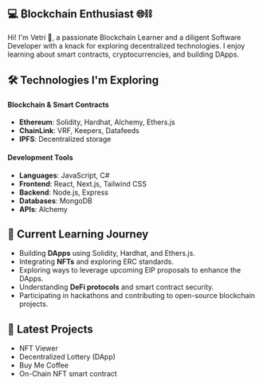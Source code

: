 
## 💻 ₿lockchain Enthusiast 🌐⛓️

Hi! I'm Vetri 👋, a passionate Blockchain Learner and a diligent Software Developer with a knack for exploring decentralized technologies. I enjoy learning about smart contracts, cryptocurrencies, and building DApps.

## 🛠️ Technologies I'm Exploring
#### Blockchain & Smart Contracts
-   **Ethereum**: Solidity, Hardhat, Alchemy, Ethers.js
-   **ChainLink**: VRF, Keepers, Datafeeds
-   **IPFS**: Decentralized storage

#### Development Tools
-   **Languages**: JavaScript, C#
-   **Frontend**: React, Next.js, Tailwind CSS
-   **Backend**: Node.js, Express
-   **Databases**: MongoDB
-   **APIs**: Alchemy

## 🌱 Current Learning Journey

-   Building **DApps** using Solidity, Hardhat, and Ethers.js.
-   Integrating **NFTs** and exploring ERC standards.
-   Exploring ways to leverage upcoming EIP proposals to enhance the DApps.
-   Understanding **DeFi protocols** and smart contract security.
-   Participating in hackathons and contributing to open-source blockchain projects.

## 📖 Latest Projects

-  NFT Viewer
- Decentralized Lottery (DApp)
- Buy Me Coffee
- On-Chain NFT smart contract
